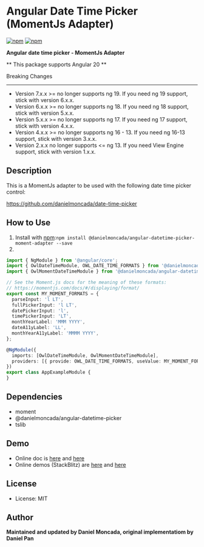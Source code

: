 # Angular Date Time Picker (MomentJs Adapter)

[![npm](https://img.shields.io/npm/v/@danielmoncada/angular-datetime-picker-moment-adapter.svg?maxAge=2592000?style=flat-square)](https://www.npmjs.com/package/@danielmoncada/angular-datetime-picker-moment-adapter)
[![npm](https://img.shields.io/npm/dm/@danielmoncada/angular-datetime-picker-moment-adapter.svg)](https://www.npmjs.com/package/@danielmoncada/angular-datetime-picker-moment-adapter)

**Angular date time picker - MomentJs Adapter**

** This package supports Angular 20 **

Breaking Changes

---
- Version 7.x.x >= no longer supports ng 19. If you need ng 19 support, stick with version 6.x.x.
- Version 6.x.x >= no longer supports ng 18. If you need ng 18 support, stick with version 5.x.x.
- Version 5.x.x >= no longer supports ng 17. If you need ng 17 support, stick with version 4.x.x.
- Version 4.x.x >= no longer supports ng 16 - 13. If you need ng 16-13 support, stick with version 3.x.x.
- Version 2.x.x no longer supports <= ng 13. If you need View Engine support, stick with version 1.x.x.

## Description

This is a MomentJs adapter to be used with the following date time picker control:

https://github.com/danielmoncada/date-time-picker

## How to Use

1. Install with [npm](https://www.npmjs.com):`npm install @danielmoncada/angular-datetime-picker-moment-adapter --save`
2.

```typescript
import { NgModule } from '@angular/core';
import { OwlDateTimeModule, OWL_DATE_TIME_FORMATS } from '@danielmoncada/angular-datetime-picker';
import { OwlMomentDateTimeModule } from '@danielmoncada/angular-datetime-picker-moment-adapter';

// See the Moment.js docs for the meaning of these formats:
// https://momentjs.com/docs/#/displaying/format/
export const MY_MOMENT_FORMATS = {
  parseInput: 'l LT',
  fullPickerInput: 'l LT',
  datePickerInput: 'l',
  timePickerInput: 'LT',
  monthYearLabel: 'MMM YYYY',
  dateA11yLabel: 'LL',
  monthYearA11yLabel: 'MMMM YYYY',
};

@NgModule({
  imports: [OwlDateTimeModule, OwlMomentDateTimeModule],
  providers: [{ provide: OWL_DATE_TIME_FORMATS, useValue: MY_MOMENT_FORMATS }],
})
export class AppExampleModule {
}
```

## Dependencies

- moment
- @danielmoncada/angular-datetime-picker
- tslib

## Demo

- Online doc is [here](https://daniel-projects.firebaseapp.com/owlng/date-time-picker) and [here](https://danielykpan.github.io/date-time-picker/)
- Online demos (StackBlitz) are [here](https://stackblitz.com/edit/angular-vvp849) and [here](https://stackblitz.com/edit/angular-i7ykf5)

## License

- License: MIT

## Author

**Maintained and updated by Daniel Moncada, original implementatiom by Daniel Pan**
